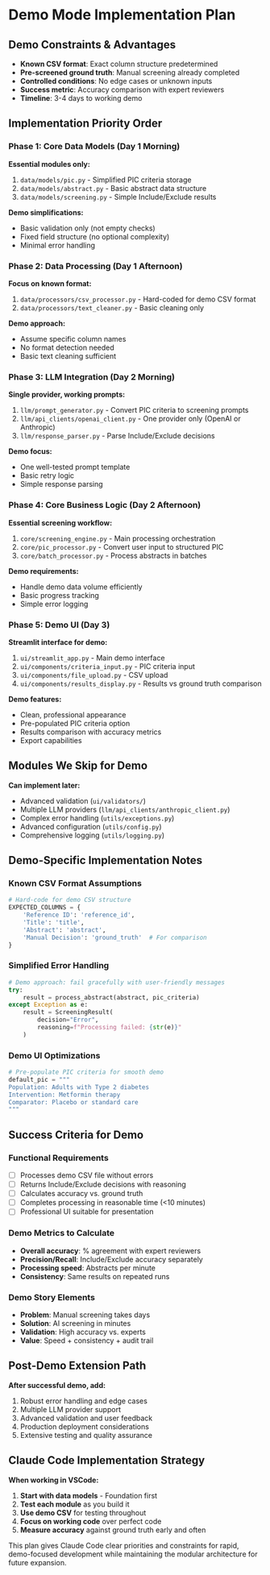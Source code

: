# Demo Mode Implementation Plan

## Demo Constraints & Advantages
- **Known CSV format**: Exact column structure predetermined
- **Pre-screened ground truth**: Manual screening already completed
- **Controlled conditions**: No edge cases or unknown inputs
- **Success metric**: Accuracy comparison with expert reviewers
- **Timeline**: 3-4 days to working demo

## Implementation Priority Order

### **Phase 1: Core Data Models** (Day 1 Morning)
**Essential modules only:**
1. `data/models/pic.py` - Simplified PIC criteria storage
2. `data/models/abstract.py` - Basic abstract data structure
3. `data/models/screening.py` - Simple Include/Exclude results

**Demo simplifications:**
- Basic validation only (not empty checks)
- Fixed field structure (no optional complexity)
- Minimal error handling

### **Phase 2: Data Processing** (Day 1 Afternoon)
**Focus on known format:**
1. `data/processors/csv_processor.py` - Hard-coded for demo CSV format
2. `data/processors/text_cleaner.py` - Basic cleaning only

**Demo approach:**
- Assume specific column names
- No format detection needed
- Basic text cleaning sufficient

### **Phase 3: LLM Integration** (Day 2 Morning)
**Single provider, working prompts:**
1. `llm/prompt_generator.py` - Convert PIC criteria to screening prompts
2. `llm/api_clients/openai_client.py` - One provider only (OpenAI or Anthropic)
3. `llm/response_parser.py` - Parse Include/Exclude decisions

**Demo focus:**
- One well-tested prompt template
- Basic retry logic
- Simple response parsing

### **Phase 4: Core Business Logic** (Day 2 Afternoon)
**Essential screening workflow:**
1. `core/screening_engine.py` - Main processing orchestration
2. `core/pic_processor.py` - Convert user input to structured PIC
3. `core/batch_processor.py` - Process abstracts in batches

**Demo requirements:**
- Handle demo data volume efficiently
- Basic progress tracking
- Simple error logging

### **Phase 5: Demo UI** (Day 3)
**Streamlit interface for demo:**
1. `ui/streamlit_app.py` - Main demo interface
2. `ui/components/criteria_input.py` - PIC criteria input
3. `ui/components/file_upload.py` - CSV upload
4. `ui/components/results_display.py` - Results vs ground truth comparison

**Demo features:**
- Clean, professional appearance
- Pre-populated PIC criteria option
- Results comparison with accuracy metrics
- Export capabilities

## **Modules We Skip for Demo**
**Can implement later:**
- Advanced validation (`ui/validators/`)
- Multiple LLM providers (`llm/api_clients/anthropic_client.py`)
- Complex error handling (`utils/exceptions.py`)
- Advanced configuration (`utils/config.py`)
- Comprehensive logging (`utils/logging.py`)

## **Demo-Specific Implementation Notes**

### **Known CSV Format Assumptions**
```python
# Hard-code for demo CSV structure
EXPECTED_COLUMNS = {
    'Reference ID': 'reference_id',
    'Title': 'title', 
    'Abstract': 'abstract',
    'Manual Decision': 'ground_truth'  # For comparison
}
```

### **Simplified Error Handling**
```python
# Demo approach: fail gracefully with user-friendly messages
try:
    result = process_abstract(abstract, pic_criteria)
except Exception as e:
    result = ScreeningResult(
        decision="Error",
        reasoning=f"Processing failed: {str(e)}"
    )
```

### **Demo UI Optimizations**
```python
# Pre-populate PIC criteria for smooth demo
default_pic = """
Population: Adults with Type 2 diabetes
Intervention: Metformin therapy
Comparator: Placebo or standard care
"""
```

## **Success Criteria for Demo**

### **Functional Requirements**
- [ ] Processes demo CSV file without errors
- [ ] Returns Include/Exclude decisions with reasoning
- [ ] Calculates accuracy vs. ground truth
- [ ] Completes processing in reasonable time (<10 minutes)
- [ ] Professional UI suitable for presentation

### **Demo Metrics to Calculate**
- **Overall accuracy**: % agreement with expert reviewers
- **Precision/Recall**: Include/Exclude accuracy separately  
- **Processing speed**: Abstracts per minute
- **Consistency**: Same results on repeated runs

### **Demo Story Elements**
- **Problem**: Manual screening takes days
- **Solution**: AI screening in minutes  
- **Validation**: High accuracy vs. experts
- **Value**: Speed + consistency + audit trail

## **Post-Demo Extension Path**
**After successful demo, add:**
1. Robust error handling and edge cases
2. Multiple LLM provider support
3. Advanced validation and user feedback
4. Production deployment considerations
5. Extensive testing and quality assurance

## **Claude Code Implementation Strategy**
**When working in VSCode:**
1. **Start with data models** - Foundation first
2. **Test each module** as you build it
3. **Use demo CSV** for testing throughout
4. **Focus on working code** over perfect code
5. **Measure accuracy** against ground truth early and often

This plan gives Claude Code clear priorities and constraints for rapid, demo-focused development while maintaining the modular architecture for future expansion.